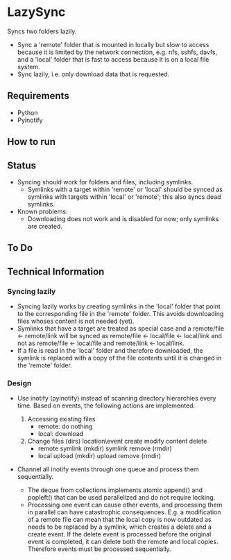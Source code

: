 # LazySync

Syncs two folders lazily.

* Sync a 'remote' folder that is mounted in locally but slow to access because it is limited by the network 
  connection, e.g. nfs, sshfs, davfs, and a 'local' folder that is fast to access because it is on a local 
  file system.
* Sync lazily, i.e. only download data that is requested.

## Requirements

* Python
* Pyinotify

## How to run

## Status

* Syncing should work for folders and files, including symlinks.
  * Symlinks with a target within 'remote' or 'local' should be synced as symlinks with targets within 
    'local' or 'remote'; this also syncs dead symlinks.
* Known problems:
  * Downloading does not work and is disabled for now; only symlinks are created.

## To Do

## Technical Information

### Syncing lazily

* Syncing lazily works by creating symlinks in the 'local' folder that point to the corresponding file in 
  the 'remote' folder. This avoids downloading files whoses content is not needed (yet).
* Symlinks that have a target are treated as special case and a remote/file <- remote/link will be synced 
  as remote/file <- local/file <- local/link and not as remote/file <- local/file and 
  remote/link <- local/link.
* If a file is read in the 'local' folder and therefore downloaded, the symlink is replaced with a copy of 
  the file contents until it is changed in the 'remote' folder.

### Design

* Use inotify (pyinotify) instead of scanning directory hierarchies every time. Based on events, the 
  following actions are implemented:
  
  1. Accessing existing files
     * remote: do nothing
     * local: download
  2. Change files (dirs)
     location\event     create              modify content     delete
     * remote           symlink (mkdir)     symlink            remove (rmdir)
     * local            upload (mkdir)      upload             remove (rmdir)

* Channel all inotify events through one queue and process them sequentially.
  * The deque from collections implements atomic append() and popleft() that can be used parallelized and 
    do not require locking.
  * Processing one event can cause other events, and processing them in parallel can have catastrophic 
    consequences. E.g. a modification of a remote file can mean that the local copy is now outdated as needs 
    to be replaced by a symlink, which creates a delete and a create event. If the delete event is 
    processed before the original event is completed, it can delete both the remote and local copies. 
    Therefore events must be processed sequentially.

